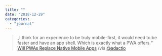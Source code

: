 ```yaml
---
title: ""
date: "2018-12-29"
categories: 
  - "journal"
---
```


> „I think for an experience to be truly mobile-first, it would need to be faster and have an app shell. Which is exactly what a PWA offers.“ [Will PWAs Replace Native Mobile Apps](https://www.smashingmagazine.com/2018/12/pwa-native-mobile-apps/) /via [@adactio](https://micro.blog/adactio)
